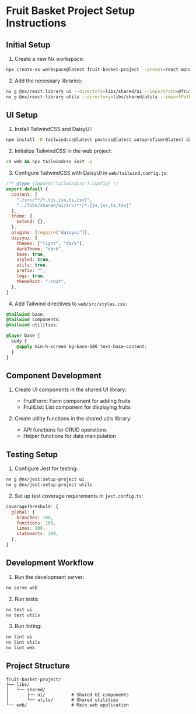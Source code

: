 # Fruit Basket Project Setup Instructions

## Initial Setup

1. Create a new Nx workspace:
```bash
npx create-nx-workspace@latest fruit-basket-project --preset=react-monorepo
```

2. Add the necessary libraries:
```bash
nx g @nx/react:library ui --directory=libs/shared/ui --importPath=@fruit-basket/ui
nx g @nx/react:library utils --directory=libs/shared/utils --importPath=@fruit-basket/utils
```

## UI Setup

1. Install TailwindCSS and DaisyUI:
```bash
npm install -D tailwindcss@latest postcss@latest autoprefixer@latest daisyui@latest
```

2. Initialize TailwindCSS in the web project:
```bash
cd web && npx tailwindcss init -p
```

3. Configure TailwindCSS with DaisyUI in `web/tailwind.config.js`:
```js
/** @type {import('tailwindcss').Config} */
export default {
  content: [
    "./src/**/*.{js,jsx,ts,tsx}",
    "../libs/shared/ui/src/**/*.{js,jsx,ts,tsx}"
  ],
  theme: {
    extend: {},
  },
  plugins: [require("daisyui")],
  daisyui: {
    themes: ["light", "dark"],
    darkTheme: "dark",
    base: true,
    styled: true,
    utils: true,
    prefix: "",
    logs: true,
    themeRoot: ":root",
  },
}
```

4. Add Tailwind directives to `web/src/styles.css`:
```css
@tailwind base;
@tailwind components;
@tailwind utilities;

@layer base {
  body {
    @apply min-h-screen bg-base-100 text-base-content;
  }
}
```

## Component Development

1. Create UI components in the shared UI library:
   - FruitForm: Form component for adding fruits
   - FruitList: List component for displaying fruits

2. Create utility functions in the shared utils library:
   - API functions for CRUD operations
   - Helper functions for data manipulation

## Testing Setup

1. Configure Jest for testing:
```bash
nx g @nx/jest:setup-project ui
nx g @nx/jest:setup-project utils
```

2. Set up test coverage requirements in `jest.config.ts`:
```js
coverageThreshold: {
  global: {
    branches: 100,
    functions: 100,
    lines: 100,
    statements: 100,
  },
}
```

## Development Workflow

1. Run the development server:
```bash
nx serve web
```

2. Run tests:
```bash
nx test ui
nx test utils
```

3. Run linting:
```bash
nx lint ui
nx lint utils
nx lint web
```

## Project Structure

```
fruit-basket-project/
├── libs/
│   └── shared/
│       ├── ui/          # Shared UI components
│       └── utils/       # Shared utilities
└── web/                 # Main web application
``` 